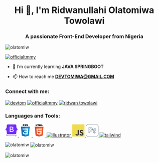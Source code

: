 <h1 align="center">Hi 👋, I'm Ridwanullahi Olatomiwa Towolawi</h1>
<h3 align="center">A passionate Front-End Developer from Nigeria</h3>

<p align="left"> <img src="https://komarev.com/ghpvc/?username=olatomiw&label=Profile%20views&color=0e75b6&style=flat" alt="olatomiw" /> </p>

<p align="left"> <a href="https://twitter.com/officialtmmy" target="blank"><img src="https://img.shields.io/twitter/follow/officialtmmy?logo=twitter&style=for-the-badge" alt="officialtmmy" /></a> </p>

- 🌱 I’m currently learning **JAVA SPRINGBOOT**

- 📫 How to reach me **DEVTOMIWA@GMAIL.COM**

<h3 align="left">Connect with me:</h3>
<p align="left">
<a href="https://dev.to/devtom" target="blank"><img align="center" src="https://raw.githubusercontent.com/rahuldkjain/github-profile-readme-generator/master/src/images/icons/Social/devto.svg" alt="devtom" height="30" width="40" /></a>
<a href="https://twitter.com/officialtmmy" target="blank"><img align="center" src="https://raw.githubusercontent.com/rahuldkjain/github-profile-readme-generator/master/src/images/icons/Social/twitter.svg" alt="officialtmmy" height="30" width="40" /></a>
<a href="https://linkedin.com/in/ridwan towolawi" target="blank"><img align="center" src="https://raw.githubusercontent.com/rahuldkjain/github-profile-readme-generator/master/src/images/icons/Social/linked-in-alt.svg" alt="ridwan towolawi" height="30" width="40" /></a>
</p>

<h3 align="left">Languages and Tools:</h3>
<p align="left"> <a href="https://getbootstrap.com" target="_blank" rel="noreferrer"> <img src="https://raw.githubusercontent.com/devicons/devicon/master/icons/bootstrap/bootstrap-plain-wordmark.svg" alt="bootstrap" width="40" height="40"/> </a> <a href="https://www.w3schools.com/css/" target="_blank" rel="noreferrer"> <img src="https://raw.githubusercontent.com/devicons/devicon/master/icons/css3/css3-original-wordmark.svg" alt="css3" width="40" height="40"/> </a> <a href="https://www.w3.org/html/" target="_blank" rel="noreferrer"> <img src="https://raw.githubusercontent.com/devicons/devicon/master/icons/html5/html5-original-wordmark.svg" alt="html5" width="40" height="40"/> </a> <a href="https://www.adobe.com/in/products/illustrator.html" target="_blank" rel="noreferrer"> <img src="https://www.vectorlogo.zone/logos/adobe_illustrator/adobe_illustrator-icon.svg" alt="illustrator" width="40" height="40"/> </a> <a href="https://developer.mozilla.org/en-US/docs/Web/JavaScript" target="_blank" rel="noreferrer"> <img src="https://raw.githubusercontent.com/devicons/devicon/master/icons/javascript/javascript-original.svg" alt="javascript" width="40" height="40"/> </a> <a href="https://www.photoshop.com/en" target="_blank" rel="noreferrer"> <img src="https://raw.githubusercontent.com/devicons/devicon/master/icons/photoshop/photoshop-line.svg" alt="photoshop" width="40" height="40"/> </a> <a href="https://tailwindcss.com/" target="_blank" rel="noreferrer"> <img src="https://www.vectorlogo.zone/logos/tailwindcss/tailwindcss-icon.svg" alt="tailwind" width="40" height="40"/> </a> </p>

<p><img align="left" src="https://github-readme-stats.vercel.app/api/top-langs?username=olatomiw&show_icons=true&locale=en&layout=compact" alt="olatomiw" /></p>

<p>&nbsp;<img align="center" src="https://github-readme-stats.vercel.app/api?username=olatomiw&show_icons=true&locale=en" alt="olatomiw" /></p>

<p><img align="center" src="https://github-readme-streak-stats.herokuapp.com/?user=olatomiw&" alt="olatomiw" /></p>
